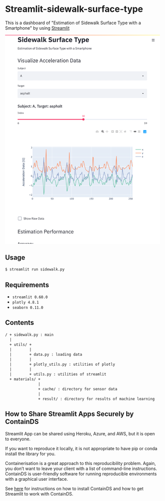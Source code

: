 # Streamlit-sidewalk-surface-type

This is a dashboard of "Estimation of Sidewalk Surface Type with a Smartphone" by using [Streamlit](https://www.streamlit.io)

![page](materials/sidewalk-Streamlit.png)

## Usage
```bash
$ streamlit run sidewalk.py
```

## Requirements
- `streamlit 0.60.0`
- `plotly 4.8.1`
- `seaborn 0.11.0`

## Contents
```
/ + sidewalk.py : main
  |
  + utils/ +
  |        |
  |        + data.py : loading data
  |        |
  |        + plotly_utils.py : utilities of plotly
  |        |
  |        + utils.py : utilities of streamlit
  + materials/ +
               |
               + cache/ : directory for sensor data
               |
               + result/ : directory for results of machine learning
```

## How to Share Streamlit Apps Securely by ContainDS
Streamlit App can be shared using Heroku, Azure, and AWS, but it is open to everyone.

If you want to reproduce it locally, it is not appropriate to have pip or conda install the library for you.

Containerisation is a great approach to this reproducibility problem. Again, you don’t want to leave your client with a list of command-line instructions. ContainDS is user-friendly software for running reproducible environments with a graphical user interface.

See [here](https://towardsdatascience.com/sharing-streamlit-apps-securely-with-your-clients-a34bf0f9e00c) for instructions on how to install ContainDS and how to get Streamlit to work with ContainDS.